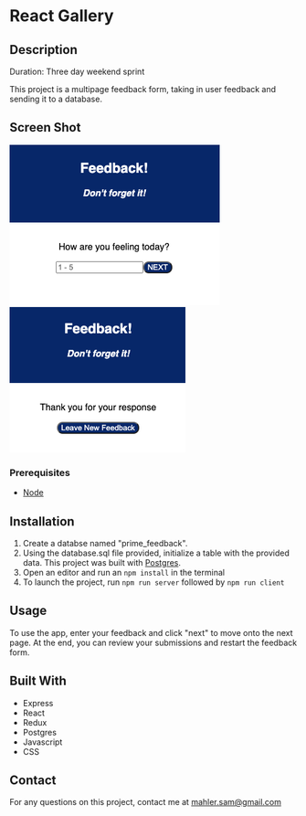 # React Gallery

## Description

Duration: Three day weekend sprint

This project is a multipage feedback form, taking in user feedback and sending it to a database.

## Screen Shot

![form](README-images/feedback_form.png)
![complete](README-images/feedback_complete.png)

### Prerequisites

- [Node](https://nodejs.org/en/)

## Installation

1. Create a databse named "prime_feedback".
2. Using the database.sql file provided, initialize a table with the provided data. This project was built with [Postgres](https://www.postgresql.org/download/).
3. Open an editor and run an `npm install` in the terminal
4. To launch the project, run `npm run server` followed by `npm run client`

## Usage

To use the app, enter your feedback and click "next" to move onto the next page. At the end, you can review your submissions and restart the feedback form.


## Built With

- Express
- React
- Redux
- Postgres
- Javascript
- CSS

## Contact

For any questions on this project, contact me at [mahler.sam@gmail.com](mailto:mahler.sam@gmail.com)
